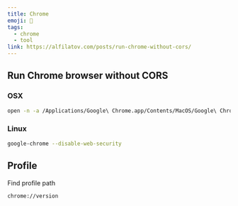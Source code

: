 ```yaml
---
title: Chrome
emoji: 📝
tags:
  - chrome
  - tool
link: https://alfilatov.com/posts/run-chrome-without-cors/
---
```


## Run Chrome browser without CORS

### OSX

```sh
open -n -a /Applications/Google\ Chrome.app/Contents/MacOS/Google\ Chrome --args --user-data-dir="/tmp/chrome_dev_test" --disable-web-security
```

### Linux

```sh
google-chrome --disable-web-security
```

## Profile

Find profile path

```
chrome://version
```
